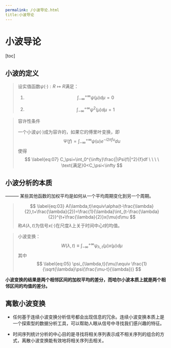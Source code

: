 ```yaml
---
permalink: /小波导论.html
title:小波导论
---
```


# 小波导论

[toc]

## 小波的定义

> 设实值函数$\psi(\cdot):R\mapsto R$满足：
> 
> 1. $$
>    \label{eq:01}
>    \int_{-\infty}^{+\infty}\psi(\mu)d\mu=0
>    $$
>
> 2. $$
> 	 \label{eq:02}
>    \int_{-\infty}^{+\infty} \psi^2(\mu)d\mu=1
>    $$
>

> 容许性条件
>
> 一个小波$\psi(\cdot)$成为容许的，如果它的傅里叶变换，即
> $$
> \label{eq:06}
> \Psi(f)=\int_{-\infty}^{+\infty}\psi(u)e^{-i2\pi fu}du
> $$
> 使得
> $$
> \label{eq:07}
> C_\psi=\int_0^{\infty}\frac{|\Psi(f)|^2}{f}df \ \ \ \ \text{满足}0<C_\psi<\infty
> $$
> 

## 小波分析的本质

——— 某些其他函数的加权平均是如何从一个平均周期变化到另一个周期。

> $$
> \label{eq:03}
> A(\lambda,t)\equiv\alpha(t-\frac{\lambda}{2},t+\frac{\lambda}{2})=\frac{1}{\lambda}\int_{t-\frac{\lambda}{2}}^{t+\frac{\lambda}{2}}x(\mu)d\mu
> $$
> 称$A(\lambda,t)$为信号$x(\cdot)$在尺度$\lambda$上关于时间中心$t$的均值。

> 小波变换：
> $$
> \label{eq:04}
> W(\lambda,t)\equiv \int_{-\infty}^{+\infty}\psi_{\lambda,t}(\mu)x(\mu)d\mu
> $$
> 其中
> $$
> \label{eq:05}
> \psi_{\lambda,t}(\mu)\equiv \frac{1}{\sqrt{\lambda}\psi(\frac{\mu-t}{\lambda})}
> $$

**小波变换的结果是两个相邻区间的加权平均的差分，而哈尔小波本质上就是两个相邻区间的均值的差分。**

## 离散小波变换

- 任何基于连续小波变换分析信号都会出现信息的冗余。连续小波变换本质上是一个探索型的数据分析工具，可以帮助人眼从信号中寻找我们感兴趣的特征。

- 时间序列统计分析的中心目的是寻找将相关序列表示成不相关序列的组合的方式，离散小波变换能有效地将相关序列去相关。